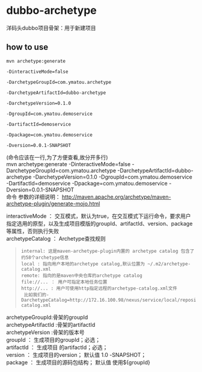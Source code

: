 # dubbo-archetype
洋码头dubbo项目骨架：用于新建项目

## how to use

```
mvn archetype:generate

-DinteractiveMode=false

-DarchetypeGroupId=com.ymatou.archetype

-DarchetypeArtifactId=dubbo-archetype

-DarchetypeVersion=0.1.0

-DgroupId=com.ymatou.demoservice

-DartifactId=demoservice

-Dpackage=com.ymatou.demoservice

-Dversion=0.0.1-SNAPSHOT

```
(命令应该在一行,为了方便查看,故分开多行)  
mvn archetype:generate -DinteractiveMode=false -DarchetypeGroupId=com.ymatou.archetype -DarchetypeArtifactId=dubbo-archetype -DarchetypeVersion=0.1.0 -DgroupId=com.ymatou.demoservice -DartifactId=demoservice -Dpackage=com.ymatou.demoservice -Dversion=0.0.1-SNAPSHOT    
命令 参数的详细说明：
http://maven.apache.org/archetype/maven-archetype-plugin/generate-mojo.html

interactiveMode ： 交互模式，默认为true，在交互模式下运行命令，要求用户指定选用的原型，以及生成项目模版的groupId、artifactId、version、package等属性，否则执行失败  
archetypeCatalog ： Archetype查找规则
   >     internal: 这是maven-archetype-plugin内置的 archetype catalog 包含了约58个archetype信息
   >     local : 指向用户本地的archetype catalog,默认位置为 ~/.m2/archetype-catalog.xml
   >     remote: 指向的是maven中央仓库的archetype catalog
   >     file://... ： 用户可指定本地任务位置
   >     http://... : 用户可使用http指定远程的archetype-catalog.xml文件
   >      比如我们的-DarchetypeCatalog=http://172.16.100.98/nexus/service/local/repositories/releases/content/archetype-catalog.xml

archetypeGroupId:骨架的groupId  
archetypeArtifactId :骨架的artifactId  
archetypeVersion :骨架的版本号  
groupId ： 生成项目的groupId；必选；  
artifactId ： 生成项目 的artifactId；必选；  
version ： 生成项目的version； 默认值 1.0 -SNAPSHOT；  
package ： 生成项目的源码包结构； 默认值 使用${groupId}